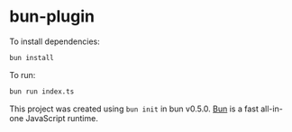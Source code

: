 # bun-plugin

To install dependencies:

```bash
bun install
```

To run:

```bash
bun run index.ts
```

This project was created using `bun init` in bun v0.5.0. [Bun](https://bun.sh) is a fast all-in-one JavaScript runtime.
